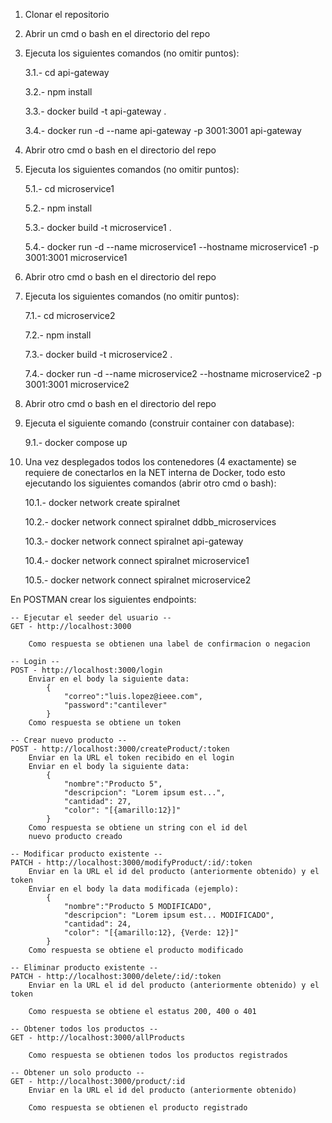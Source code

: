 1. Clonar el repositorio
2. Abrir un cmd o bash en el directorio del repo
3. Ejecuta los siguientes comandos (no omitir puntos):

    3.1.- cd api-gateway

    3.2.- npm install

    3.3.- docker build -t api-gateway .

    3.4.- docker run -d --name api-gateway -p 3001:3001 api-gateway


4. Abrir otro cmd o bash en el directorio del repo
5. Ejecuta los siguientes comandos (no omitir puntos):

    5.1.- cd microservice1

    5.2.- npm install

    5.3.- docker build -t microservice1 .

    5.4.- docker run -d --name microservice1 --hostname microservice1 -p 3001:3001 microservice1


6. Abrir otro cmd o bash en el directorio del repo
7. Ejecuta los siguientes comandos (no omitir puntos):

    7.1.- cd microservice2

    7.2.- npm install

    7.3.- docker build -t microservice2 .

    7.4.- docker run -d --name microservice2 --hostname microservice2 -p 3001:3001 microservice2

8. Abrir otro cmd o bash en el directorio del repo

9. Ejecuta el siguiente comando (construir container con database):

    9.1.- docker compose up

10. Una vez desplegados todos los contenedores (4 exactamente) se requiere de conectarlos en la NET interna de Docker, todo esto ejecutando los siguientes comandos (abrir otro cmd o bash):
    
    10.1.- docker network create spiralnet

    10.2.- docker network connect spiralnet ddbb_microservices

    10.3.- docker network connect spiralnet api-gateway

    10.4.- docker network connect spiralnet microservice1
    
    10.5.- docker network connect spiralnet microservice2


En POSTMAN crear los siguientes endpoints:

    -- Ejecutar el seeder del usuario --
    GET - http://localhost:3000
        
        Como respuesta se obtienen una label de confirmacion o negacion

    -- Login --
    POST - http://localhost:3000/login
        Enviar en el body la siguiente data:
            {
                "correo":"luis.lopez@ieee.com",
                "password":"cantilever"
            }
        Como respuesta se obtiene un token
    
    -- Crear nuevo producto --
    POST - http://localhost:3000/createProduct/:token
        Enviar en la URL el token recibido en el login
        Enviar en el body la siguiente data:
            {
                "nombre":"Producto 5",
                "descripcion": "Lorem ipsum est...",
                "cantidad": 27,
                "color": "[{amarillo:12}]"
            }
        Como respuesta se obtiene un string con el id del 
        nuevo producto creado
    
    -- Modificar producto existente --
    PATCH - http://localhost:3000/modifyProduct/:id/:token
        Enviar en la URL el id del producto (anteriormente obtenido) y el token
        Enviar en el body la data modificada (ejemplo):
            {
                "nombre":"Producto 5 MODIFICADO",
                "descripcion": "Lorem ipsum est... MODIFICADO",
                "cantidad": 24,
                "color": "[{amarillo:12}, {Verde: 12}]"
            }
        Como respuesta se obtiene el producto modificado
    
    -- Eliminar producto existente --
    PATCH - http://localhost:3000/delete/:id/:token
        Enviar en la URL el id del producto (anteriormente obtenido) y el token
        
        Como respuesta se obtiene el estatus 200, 400 o 401
    
    -- Obtener todos los productos --
    GET - http://localhost:3000/allProducts
        
        Como respuesta se obtienen todos los productos registrados
    
    -- Obtener un solo producto --
    GET - http://localhost:3000/product/:id
        Enviar en la URL el id del producto (anteriormente obtenido)
        
        Como respuesta se obtienen el producto registrado
    



